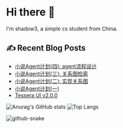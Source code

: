 # Hi there 👋

I'm shadow3, a simple cs student from China.

## ✍️ Recent Blog Posts

<!-- BLOG-POST-LIST:START -->
- [小说Agent计划(四): agent流程设计](https://shadow3aaa.github.io/blog/小说agent计划四/)
- [小说Agent计划(三): 关系图检索](https://shadow3aaa.github.io/blog/小说agent计划三/)
- [小说Agent计划(二): 实现关系图](https://shadow3aaa.github.io/blog/小说agent计划二/)
- [小说Agent计划(一)](https://shadow3aaa.github.io/blog/小说agent计划一/)
- [Tessera UI v2.0.0](https://shadow3aaa.github.io/blog/tessera-ui-v2.0.0-release/)
<!-- BLOG-POST-LIST:END -->

![Anurag's GitHub stats](https://github-readme-stats.vercel.app/api?username=shadow3aaa&show_icons=true&theme=radical)
![Top Langs](https://github-readme-stats.vercel.app/api/top-langs/?username=shadow3aaa&theme=radical&layout=donut)

<picture>
  <source media="(prefers-color-scheme: dark)" srcset="https://github.com/shadow3aaa/shadow3aaa/raw/refs/heads/output/github-contribution-grid-snake-dark.svg" />
  <source media="(prefers-color-scheme: light)" srcset="https://github.com/shadow3aaa/shadow3aaa/raw/refs/heads/output/github-contribution-grid-snake.svg" />
  <img alt="github-snake" src="github-snake.svg" />
</picture>
